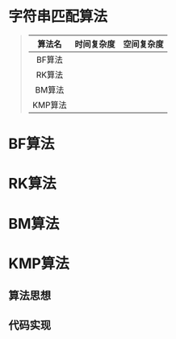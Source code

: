 # 字符串匹配算法

> | 算法名  | 时间复杂度 | 空间复杂度 |
> | :-----: | :--------: | :--------: |
> | BF算法  |            |            |
> | RK算法  |            |            |
> | BM算法  |            |            |
> | KMP算法 |            |            |
>
>  

# BF算法

# RK算法

# BM算法

# KMP算法 

## 算法思想

## 代码实现



